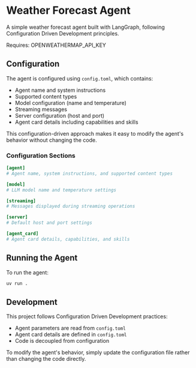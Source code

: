 # Weather Forecast Agent

A simple weather forecast agent built with LangGraph, following Configuration Driven Development principles.

Requires: OPENWEATHERMAP_API_KEY

## Configuration

The agent is configured using `config.toml`, which contains:

- Agent name and system instructions
- Supported content types
- Model configuration (name and temperature)
- Streaming messages
- Server configuration (host and port)
- Agent card details including capabilities and skills

This configuration-driven approach makes it easy to modify the agent's behavior without changing the code.

### Configuration Sections

```toml
[agent]
# Agent name, system instructions, and supported content types

[model]
# LLM model name and temperature settings

[streaming]
# Messages displayed during streaming operations

[server]
# Default host and port settings

[agent_card]
# Agent card details, capabilities, and skills
```

## Running the Agent

To run the agent:

```bash
uv run .
```

## Development

This project follows Configuration Driven Development practices:
- Agent parameters are read from `config.toml`
- Agent card details are defined in `config.toml`
- Code is decoupled from configuration

To modify the agent's behavior, simply update the configuration file rather than changing the code directly.
